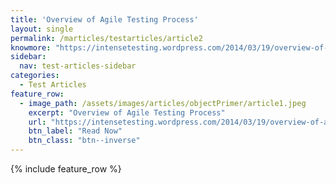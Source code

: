 ```yaml
---
title: 'Overview of Agile Testing Process'
layout: single
permalink: /marticles/testarticles/article2
knowmore: "https://intensetesting.wordpress.com/2014/03/19/overview-of-agile-testing-process/"
sidebar:
  nav: test-articles-sidebar
categories:
  - Test Articles
feature_row:
  - image_path: /assets/images/articles/objectPrimer/article1.jpeg
    excerpt: "Overview of Agile Testing Process"
    url: "https://intensetesting.wordpress.com/2014/03/19/overview-of-agile-testing-process/"
    btn_label: "Read Now"
    btn_class: "btn--inverse"  
---
```


{% include feature_row %}